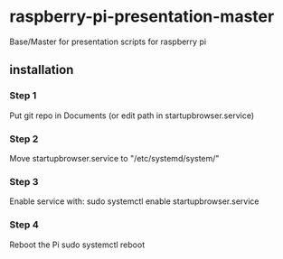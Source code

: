 # raspberry-pi-presentation-master
Base/Master for presentation scripts for raspberry pi

## installation
### Step 1
Put git repo in Documents (or edit path in startupbrowser.service)

### Step 2
Move startupbrowser.service to "/etc/systemd/system/"

### Step 3
Enable service with:
sudo systemctl enable startupbrowser.service 

### Step 4
Reboot the Pi
sudo systemctl reboot  
